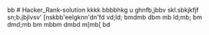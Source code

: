 bb # Hacker_Rank-solution
kkkk
bbbbhkg
u
ghnfb,jbbv
skl.sbkjkfjf
sn;b.jbjlvsv'
[nskbb'eelgknn'dn'fd
vd;ld;
bmdmb
dbm
mb
ld;mb;
bm
dmd;mb
bm
mbbm
dmbd
m[mb[
bd
